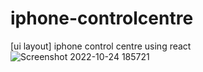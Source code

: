 # iphone-controlcentre
[ui layout] iphone control centre using react
![Screenshot 2022-10-24 185721](https://user-images.githubusercontent.com/87529931/197537479-a721e8b4-d72b-4cc8-aacc-be743b8c9996.png)
